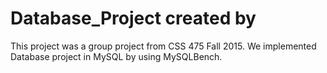 # Database_Project created by 
 
 
 This project was a group project from CSS 475 Fall 2015.
 We implemented Database project in MySQL by using MySQLBench.

